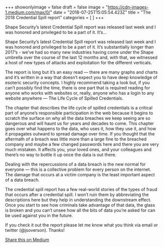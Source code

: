 +++
showonlyimage = false
draft = false
image = "https://cdn-images-1.medium.com/max/0/"
date = "2018-07-25T15:05:54.423Z"
title = "The 2018 Credential Spill report"
categories = [ ]
+++




<span class=subtitle>Shape Security’s latest Credential Spill report was released last week and I was honored and privileged to be a part of it. It’s…</span>


<!--more-->

Shape Security’s latest Credential Spill report was released last week and I was honored and privileged to be a part of it. It’s substantially longer than 2017’s - we’ve had so many new industries having come under the Shape umbrella over the course of the last 12 months and, with that, we witnessed a host of new types of attacks and exploitation for the different verticals.


The report is long but it’s an easy read — there are many graphs and charts and it’s written in a way that doesn’t expect you to have deep knowledge of esoteric security concepts. I highly recommend taking a look but, if you can’t possibly find the time, there is one part that is required reading for anyone who works with websites or, really, anyone who has a login to any website anywhere — The Life Cycle of Spilled Credentials.


The chapter that describes the life cycle of spilled credentials is a critical part of anyone’s responsible participation in the web because it begins to scratch the surface on why all the data breaches we keep seeing are so dangerous and will haunt us for years and decades to come. This chapter goes over what happens to the data, who uses it, how they use it, and how it propagates outward to spread damage over time. If you thought that the aftermath of a breach was little more than a large fine to the breached company and maybe a few changed passwords here and there you are very much mistaken. It affects you, your loved ones, and your colleagues and there’s no way to bottle it up once the data is out there.


Dealing with the repercussions of a data breach is the new normal for everyone — this is a collective problem for every person on the internet. The damage that occurs at a victim company is the least important aspect of a data breach.


The credential spill report has a few real-world stories of the types of fraud that occurs after a credential spill. I won’t ruin them by abbreviating the descriptions here but they help in understanding the downstream effect. Once you start to see how criminals take advantage of that data, the glass is broken and you can’t unsee how all the bits of data you’re asked for can be used against you in the future.


If you check it out the report please let me know what you think via email or twitter (@jsoverson). Thanks!


[Share this on Medium](https://medium.com/@jsoverson/shape-securitys-latest-credential-spill-report-was-released-last-week-and-i-was-honored-and-35360fdb35a0)
